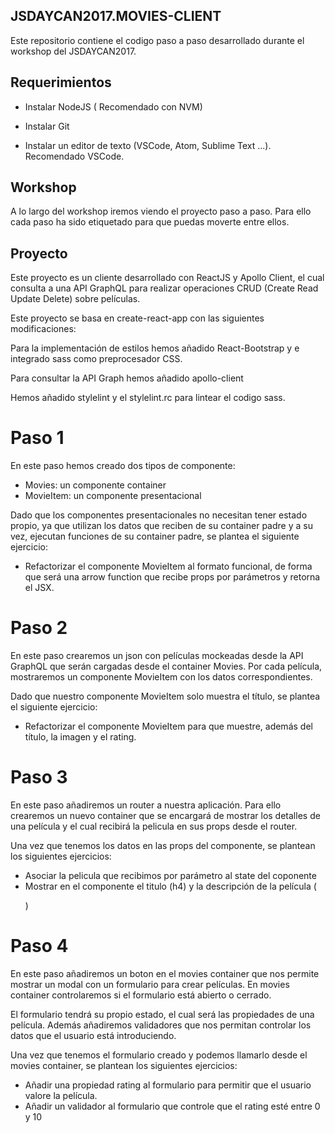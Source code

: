 ## JSDAYCAN2017.MOVIES-CLIENT

Este repositorio contiene el codigo paso a paso desarrollado durante el workshop del JSDAYCAN2017.

## Requerimientos

* Instalar NodeJS ( Recomendado con NVM)

* Instalar Git

* Instalar un editor de texto (VSCode, Atom, Sublime Text ...). Recomendado VSCode.

## Workshop

A lo largo del workshop iremos viendo el proyecto paso a paso. Para ello cada paso ha sido etiquetado para que puedas moverte entre ellos.

## Proyecto

Este proyecto es un cliente desarrollado con ReactJS y Apollo Client, el cual consulta a una API GraphQL para realizar
operaciones CRUD (Create Read Update Delete) sobre películas.

Este proyecto se basa en create-react-app con las siguientes modificaciones:

Para la implementación de estilos hemos añadido React-Bootstrap y e integrado sass como preprocesador CSS.

Para consultar la API Graph hemos añadido apollo-client

Hemos añadido stylelint y el stylelint.rc para lintear el codigo sass.

# Paso 1

En este paso hemos creado dos tipos de componente:
- Movies: un componente container
- MovieItem: un componente presentacional

Dado que los componentes presentacionales no necesitan tener estado propio,
ya que utilizan los datos que reciben de su container padre y a su vez, ejecutan
funciones de su container padre, se plantea el siguiente ejercicio:

- Refactorizar el componente MovieItem al formato funcional, de forma que será una
  arrow function que recibe props por parámetros y retorna el JSX.

# Paso 2

En este paso crearemos un json con películas mockeadas desde la API GraphQL que serán cargadas desde el container Movies.
Por cada película, mostraremos un componente MovieItem con los datos correspondientes.

Dado que nuestro componente MovieItem solo muestra el título, se plantea el siguiente ejercicio:

- Refactorizar el componente MovieItem para que muestre, además del título, la imagen y el rating.

# Paso 3

En este paso añadiremos un router a nuestra aplicación. Para ello crearemos un nuevo container que se encargará 
de mostrar los detalles de una película y el cual recibirá la pelicula en sus props desde el router.

Una vez que tenemos los datos en las props del componente, se plantean los siguientes ejercicios:

- Asociar la pelicula que recibimos por parámetro al state del coponente
- Mostrar en el componente el titulo (h4) y la descripción de la película (<p>)

# Paso 4

En este paso añadiremos un boton en el movies container que nos permite mostrar un modal con un formulario para crear películas.
En movies container controlaremos si el formulario está abierto o cerrado.

El formulario tendrá su propio estado, el cual será las propiedades de una película. Además añadiremos validadores que nos permitan
controlar los datos que el usuario está introduciendo.

Una vez que tenemos el formulario creado y podemos llamarlo desde el movies container, se plantean los siguientes ejercicios:

- Añadir una propiedad rating al formulario para permitir que el usuario valore la película.
- Añadir un validador al formulario que controle que el rating esté entre 0 y 10
